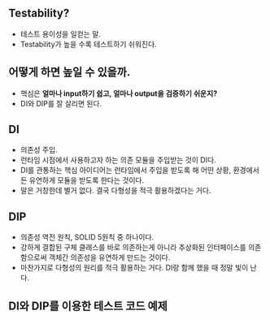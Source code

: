 
## Testability?
- 테스트 용이성을 일컫는 말.
- Testability가 높을 수록 테스트하기 쉬워진다.

## 어떻게 하면 높일 수 있을까.
- 핵심은 **얼마나 input하기 쉽고, 얼마나 output을 검증하기 쉬운지?**
- DI와 DIP를 잘 살리면 된다.

## DI
- 의존성 주입.
- 런타임 시점에서 사용하고자 하는 의존 모듈을 주입받는 것이 DI다.
- DI를 관통하는 핵심 아이디어는 런타임에서 주입을 받도록 해 어떤 상황, 환경에서든 유연하게 모듈을 받도록 한다는 것이다.
- 말은 거창한데 별거 없다. 결국 다형성을 적극 활용하겠다는 거다.

## DIP
- 의존성 역전 원칙, SOLID 5원칙 중 하나이다.
- 강하게 결합된 구체 클래스를 바로 의존하는게 아니라 추상화된 인터페이스를 의존함으로써 객체간 의존성을 유연하게 만드는 것이다.
- 마찬가지로 다형성의 원리를 적극 활용하는 거다. DI랑 함께 했을 때 정말 빛이 난다.

## DI와 DIP를 이용한 테스트 코드 예제